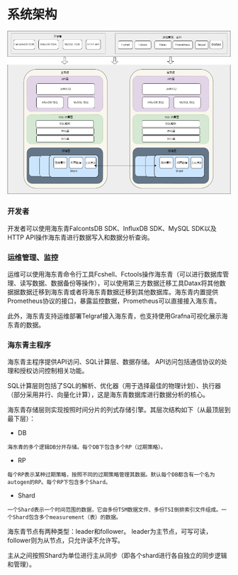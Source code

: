 # 系统架构

![](assets/QamNb4erFoVUcWxorLacUOB6nxd.png)

### 开发者

开发者可以使用海东青FalcontsDB SDK、InfluxDB SDK、MySQL SDK以及HTTP API操作海东青进行数据写入和数据分析查询。

### 运维管理、监控

运维可以使用海东青命令行工具Fcshell、Fctools操作海东青（可以进行数据库管理、读写数据、数据备份等操作），可以使用第三方数据迁移工具Datax将其他数据据数据迁移到海东青或者将海东青数据迁移到其他数据库。海东青内置提供Prometheus协议的接口，暴露监控数据，Prometheus可以直接接入海东青。

此外，海东青支持运维部署Telgraf接入海东青，也支持使用Grafna可视化展示海东青的数据。

### 海东青主程序

海东青主程序提供API访问、SQL计算层、数据存储。 API访问包括通信协议的处理和授权访问控制相关功能。

SQL计算层则包括了SQL的解析、优化器（用于选择最佳的物理计划）、执行器（部分采用并行、向量化计算），这是海东青数据库进行数据分析的核心。

海东青存储层则实现按照时间分片的列式存储引擎。其层次结构如下（从最顶层到最下层）：

   - DB

  	海东青的多个逻辑DB分开存储。每个DB下包含多个RP（过期策略）。
   - RP

    每个RP表示某种过期策略，按照不同的过期策略管理其数据。默认每个DB都含有一个名为autogen的RP。每个RP下包含多个Shard。

   - Shard

  	一个Shard表示一个时间范围的数据，它由多份TSM数据文件、多份TSI倒排索引文件组成。一个Shard包含多个measurement（表）的数据。

海东青节点有两种类型：leader和follower。 leader为主节点，可写可读，follower则为从节点，只允许读不允许写。

主从之间按照Shard为单位进行主从同步（即各个shard进行各自独立的同步逻辑和管理）。